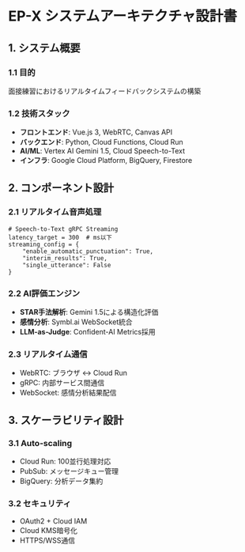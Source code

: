 # EP-X システムアーキテクチャ設計書

## 1. システム概要

### 1.1 目的
面接練習におけるリアルタイムフィードバックシステムの構築

### 1.2 技術スタック
- **フロントエンド**: Vue.js 3, WebRTC, Canvas API
- **バックエンド**: Python, Cloud Functions, Cloud Run
- **AI/ML**: Vertex AI Gemini 1.5, Cloud Speech-to-Text
- **インフラ**: Google Cloud Platform, BigQuery, Firestore

## 2. コンポーネント設計

### 2.1 リアルタイム音声処理
```
# Speech-to-Text gRPC Streaming
latency_target = 300  # ms以下
streaming_config = {
    "enable_automatic_punctuation": True,
    "interim_results": True,
    "single_utterance": False
}
```

### 2.2 AI評価エンジン
- **STAR手法解析**: Gemini 1.5による構造化評価
- **感情分析**: Symbl.ai WebSocket統合
- **LLM-as-Judge**: Confident-AI Metrics採用

### 2.3 リアルタイム通信
- WebRTC: ブラウザ ↔ Cloud Run
- gRPC: 内部サービス間通信
- WebSocket: 感情分析結果配信

## 3. スケーラビリティ設計

### 3.1 Auto-scaling
- Cloud Run: 100並行処理対応
- PubSub: メッセージキュー管理
- BigQuery: 分析データ集約

### 3.2 セキュリティ
- OAuth2 + Cloud IAM
- Cloud KMS暗号化
- HTTPS/WSS通信